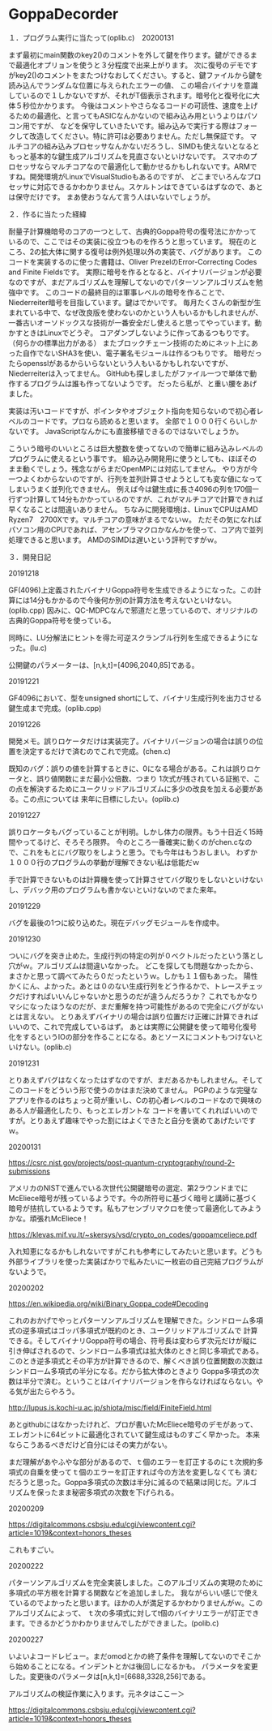 # GoppaDecorder

１．プログラム実行に当たって(oplib.c)　20200131

まず最初にmain関数のkey2()のコメントを外して鍵を作ります。鍵ができるまで最適化オプリョンを使うと３分程度で出来上がります。
次に復号のデモですがkey2()のコメントをまたつけなおしてください。すると、鍵ファイルから鍵を読み込んでランダムな位置に与えられたエラーの値、
この場合バイナリを意識しているので１しかないですが、それがT個表示されます。暗号化と復号化に大体５秒位かかります。
今後はコメントやさらなるコードの可読性、速度を上げるための最適化、と言ってもASICなんかないので組み込み用というよりはパソコン用ですが、
などを保守していきたいです。組み込みで実行する際はフォークして改造してください。特に許可は必要ありません。ただし無保証です。
マルチコアの組み込みプロセッサなんかないだろうし、SIMDも使えないとなるともっと基本的な鍵生成アルゴリズムを見直さないといけないです。
スマホのプロセッサならマルチコアなので最適化して動かせるかもしれないです。ARMですね。開発環境がLinuxでVisualStudioもあるのですが、
どこまでいろんなプロセッサに対応できるかわかりません。スケルトンはできているはずなので、あとは保守だけです。
まあ使おうなんて言う人はいないでしょうが。

２．作るに当たった経緯

耐量子計算機暗号のコアの一つとして、古典的Goppa符号の復号法にかかっているので、ここではその実装に役立つものを作ろうと思っています。
現在のところ、2の拡大体に関する復号は例外処理以外の実装で、バグがあります。
このコードを実装するのに使った書籍は、Oliver PrezelのError-Correcting Codes and Finite Fieldsです。
実際に暗号を作るとなると、バイナリバージョンが必要なのですが、まだアルゴリズムを理解してないのでパターソンアルゴリズムを勉強中です。
このコードの最終目的は軍事レベルの暗号を作ることで、Niederreiter暗号を目指しています。鍵はでかいです。
毎月たくさんの新型が生まれている中で、なぜ改良版を使わないのかという人もいるかもしれませんが、
一番古いオーソドックスな技術が一番安全だし使えると思ってやっています。動かすときはLinuxでどうぞ。
コアダンプしないように作ってあるつもりです。（何らかの標準出力がある）
またブロックチェーン技術のためにネット上にあった自作でないSHA3を使い、電子署名モジュールは作るつもりです。
暗号だったらopensslがあるからいらないという人もいるかもしれないですが、Niederreiterは入ってません。
GitHubも探しましたがファイル一つで単体で動作するプログラムは誰も作ってないようです。
だったら私が、と重い腰をあげました。

実装は汚いコードですが、ポインタやオブジェクト指向を知らないので初心者レベルのコードです。プロなら読めると思います。
全部で１０００行くらいしかないです。
JavaScriptなんかにも直接移植できるのではないでしょうか。

こういう暗号のいいところは巨大整数を使ってないので簡単に組み込みレベルのプログラムに使えるという事です。
組み込み開発用に使うとしても、ほぼそのまま動くでしょう。残念ながらまだOpenMPには対応してません。
やり方が今一つよくわからないのですが、行列を並列計算させようとしても変な値になってしまいうまく並列化できません。
例えば今は鍵生成に長さ4096の列を170個一行ずつ計算して14分もかかっているのですが、これがマルチコアで計算できれば早くなることは間違いありません。
ちなみに開発環境は、LinuxでCPUはAMD　Ryzen7　2700Xです。マルチコアの意味がまるでないｗ。
ただその気になればパソコン用のCPUであれば、アセンブラマクロかなんかを使って、コア内で並列処理できると思います。
AMDのSIMDは遅いという評判ですがｗ。

３．開発日記

20191218

GF(4096)上定義されたバイナリGoppa符号を生成できるようになった。この計算には14分もかかるので今後何か別の計算方法を考えないといけない。(oplib.cpp)
因みに、QC-MDPCなんで邪道だと思っているので、オリジナルの古典的Goppa符号を使っている。

同時に、LU分解法にヒントを得た可逆スクランブル行列を生成できるようになった。(lu.c)

公開鍵のパラメーターは、[n,k,t]=[4096,2040,85]である。

20191221

GF4096において、型をunsigned shortにして、バイナリ生成行列を出力させる鍵生成まで完成。(oplib.cpp)

20191226

開発メモ。誤りロケータだけは実装完了。バイナリバージョンの場合は誤りの位置を決定するだけで済むのでこれで完成。(chen.c)

既知のバグ：誤りの値を計算するときに、0になる場合がある。これは誤りロケータと、誤り値関数にまだ最小公倍数、つまり
1次式が残されている証拠で、この点を解決するためにユークリッドアルゴリズムに多少の改良を加える必要がある。この点については
来年に目標にしたい。(oplib.c)

20191227

誤りロケータもバグっていることが判明。しかし体力の限界。もう十日近く15時間やってるけど、そろそろ限界。
今のところ一番確実に動くのがchen.cなので、これをもとにバグ取りをしようと思う。でも今年はもうおしまい。
わずか１０００行のプログラムの挙動が理解できない私は低能だｗ

手で計算できないものは計算機を使って計算させてバグ取りをしないといけないし、デバック用のプログラムも書かないといけないのでまた来年。

20191229

バグを最後の1つに絞り込めた。現在デバッグモジュールを作成中。

20191230

ついにバグを突き止めた。生成行列の特定の列が０ベクトルだったという落とし穴がｗ。アルゴリズムは間違いなかった。
どこを探しても問題なかったから、まさかと思って調べてみたら０だったというｗ。しかも１１個もあった。
陽性かくにん、よかった。あとは０のない生成行列をどう作るかで、トレースチェックだけすればいいんじゃないかと思うのだが違うんだろうか？
これでもかなりマシになったほうなのだが、まだ重解を持つ可能性があるので完全にバグがないとは言えない。
とりあえずバイナリの場合は誤り位置だけ正確に計算できればいいので、これで完成しているはず。
あとは実際に公開鍵を使って暗号化復号化をするというIOの部分を作ることになる。あとソースにコメントもつけないといけない。(oplib.c)

20191231

とりあえずバグはなくなったはずなのですが、まだあるかもしれません。そしてこのコードをどういう形で使うのかはまだ決めてません。
PGPのような完璧なアプリを作るのはちょっと荷が重いし、Cの初心者レベルのコードなので興味のある人が最適化したり、もっとエレガントな
コードを書いてくれればいいのですが。とりあえず趣味でやった割にはよくできたと自分を褒めてあげたいですｗ。

20200131

https://csrc.nist.gov/projects/post-quantum-cryptography/round-2-submissions

アメリカのNISTで進んでいる次世代公開鍵暗号の選定、第2ラウンドまでにMcEliece暗号が残っているようです。今の所符号に基づく暗号と講師に基づく暗号が拮抗しているようです。私もアセンブリマクロを使って最適化してみようかな。頑張れMcEliece！

https://klevas.mif.vu.lt/~skersys/vsd/crypto_on_codes/goppamceliece.pdf

入れ知恵になるかもしれないですがこれも参考にしてみたいと思います。どうも外部ライブラリを使った実装ばかりで私みたいに一枚岩の自己完結プログラムがないようで。

20200202

https://en.wikipedia.org/wiki/Binary_Goppa_code#Decoding

これのおかげでやっとパターソンアルゴリズムを理解できた。シンドローム多項式の逆多項式はゴッパ多項式が既約のとき、ユークリッドアルゴリズムで
計算できる。そしてバイナリGoppa符号の場合、符号長は変わらず次元だけが縦に引き伸ばされるので、シンドローム多項式は拡大体のときと同じ多項式である。
このとき逆多項式とその平方が計算できるので、解くべき誤り位置関数の次数はシンドローム多項式の半分になる。だから拡大体のときより
Goppa多項式の次数は半分で済む。ということはバイナリバージョンを作らなければならない。やる気が出たらやろう。

http://lupus.is.kochi-u.ac.jp/shiota/misc/field/FiniteField.html

あとgithubにはなかったけれど、プロが書いたMcEliece暗号のデモがあって、エレガントに64ビットに最適化されていて鍵生成はものすごく早かった。
本来ならこうあるべきだけど自分にはその実力がない。

まだ理解があやふやな部分があるので、ｔ個のエラーを訂正するのにｔ次規約多項式の自乗を使ってｔ個のエラーを訂正すれば今の方法を変更しなくても
済むだろうと思った。Goppa多項式の次数は半分に減るので結果は同じだ。アルゴリズムを保ったまま秘密多項式の次数を下げられる。


20200209

https://digitalcommons.csbsju.edu/cgi/viewcontent.cgi?article=1019&context=honors_theses

これもすごい。

20200222

パターソンアルゴリズムを完全実装しました。このアルゴリズムの実現のために多項式の平方根を計算する関数などを追加しました。
我ながらいい感じで使えているのでよかったと思います。ほかの人が満足するかわかりませんがｗ。このアルゴリズムによって、
ｔ次の多項式に対してt個のバイナリエラーが訂正できます。できるかどうかわかりませんでしたができました。(polib.c)

20200227

いよいよコードレビュー。まだomodとかの終了条件を理解してないのでそこから始めることになる。インデントとかは後回しになるかも。
パラメータを変更した。変更後のパラメータは[n,k,t]=[6688,3328,256]である。

アルゴリズムの検証作業に入ります。元ネタはここー＞

https://digitalcommons.csbsju.edu/cgi/viewcontent.cgi?article=1019&context=honors_theses

